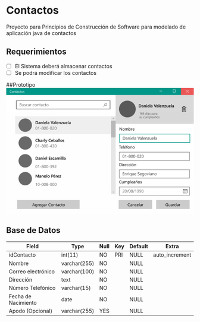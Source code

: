 # Contactos
Proyecto para Principios de Construcción de Software para modelado de aplicación java de contactos

## Requerimientos
* [ ] El Sistema deberá almacenar contactos
* [ ] Se podrá modificar los contactos

##Prototipo
![Prototipo](/doc/Contactos.png)

## Base de Datos
| Field               | Type         | Null | Key | Default | Extra          |
| ------------------- | ------------ | ---- | --- | ------- | -------------- |
| idContacto          | int(11)      | NO   | PRI | NULL    | auto_increment |
| Nombre              | varchar(255) | NO   |     | NULL    |                |
| Correo electrónico  | varchar(100) | NO   |     | NULL    |                |
| Dirección           | text         | NO   |     | NULL    |                |
| Número Telefónico   | varchar(15)  | NO   |     | NULL    |                |
| Fecha de Nacimiento | date         | NO   |     | NULL    |                |
| Apodo (Opcional)    | varchar(255) | YES  |     | NULL    |                |